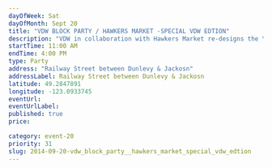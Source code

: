 ```yaml
---
dayOfWeek: Sat
dayOfMonth: Sept 20
title: "VDW BLOCK PARTY / HAWKERS MARKET -SPECIAL VDW EDTION"
description: "VDW in collaboration with Hawkers Market re-designs the \"block party\".  Take your taste buds for a walk and make us one of your stops on your VDW design adventure."
startTime: 11:00 AM
endTime: 4:00 PM
type: Party
address: "Railway Street between Dunlevy & Jackosn"
addressLabel: Railway Street between Dunlevy & Jackosn
latitude: 49.2847891
longitude: -123.0933745
eventUrl: 
eventUrlLabel: 
published: true
price: 

category: event-20
priority: 31
slug: 2014-09-20-vdw_block_party__hawkers_market_special_vdw_edtion
---
```

